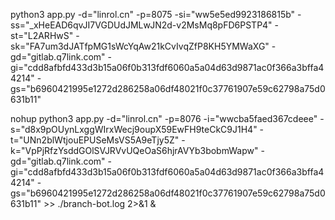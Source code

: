python3 app.py -d="linrol.cn" -p=8075 -si="ww5e5ed9923186815b" -ss="_xHeEAD6qvJI7VGDUdJMLwJN2d-v2MsMq8pFD6PSTP4" -st="L2ARHwS" -sk="FA7um3dJATfpMG1sWcYqAw21kCvIvqZfP8KH5YMWaXG" -gd="gitlab.q7link.com" -gi="cdd8afbfd433d3b15a06f0b313fdf6060a5a04d63d9871ac0f366a3bffa44214" -gs="b6960421995e1272d286258a06df48021f0c37761907e59c62798a75d0631b11"

nohup python3 app.py -d="linrol.cn" -p=8076 -i="wwcba5faed367cdeee" -s="d8x9pOUynLxggWIrxWecj9oupX59EwFH9teCkC9J1H4" -t="UNn2blWtjouEPUSeMsVS5A9eTjy5Z" -k="VpPjRfzYsddGOlSVJRVvUQeOaS6hjrAVYb3bobmWapw" -gd="gitlab.q7link.com" -gi="cdd8afbfd433d3b15a06f0b313fdf6060a5a04d63d9871ac0f366a3bffa44214" -gs="b6960421995e1272d286258a06df48021f0c37761907e59c62798a75d0631b11" >> ./branch-bot.log 2>&1 &
